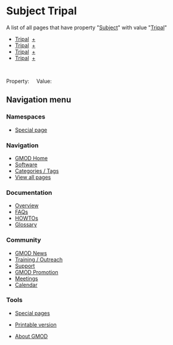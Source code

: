 



<span id="top"></span>




# <span dir="auto">Subject Tripal</span>






A list of all pages that have property
"[Subject](/wiki/Property%3ASubject "Property%3ASubject")" with value
"[Tripal](/wiki/Tripal "Tripal")"  

- [Tripal](/wiki/Tripal#_780a3bd63980716b96e285070f997e2a "Tripal")  <span class="smwbrowse">[+](/wiki/Special%3ABrowse/Tripal-23_780a3bd63980716b96e285070f997e2a "Special%3ABrowse/Tripal-23 780a3bd63980716b96e285070f997e2a")</span>
- [Tripal](/wiki/Tripal#_c5e2b05d4750eb0951eb1ad5fced6761 "Tripal")  <span class="smwbrowse">[+](/wiki/Special%3ABrowse/Tripal-23_c5e2b05d4750eb0951eb1ad5fced6761 "Special%3ABrowse/Tripal-23 c5e2b05d4750eb0951eb1ad5fced6761")</span>
- [Tripal](/wiki/Tripal#_c72e4a5953ad38254b5ae05e4fca68cf "Tripal")  <span class="smwbrowse">[+](/wiki/Special%3ABrowse/Tripal-23_c72e4a5953ad38254b5ae05e4fca68cf "Special%3ABrowse/Tripal-23 c72e4a5953ad38254b5ae05e4fca68cf")</span>
- [Tripal](/wiki/Tripal#_8904ca0c9942fceca83d1637dceaa4e9 "Tripal")  <span class="smwbrowse">[+](/wiki/Special%3ABrowse/Tripal-23_8904ca0c9942fceca83d1637dceaa4e9 "Special%3ABrowse/Tripal-23 8904ca0c9942fceca83d1637dceaa4e9")</span>

 

Property:     Value:








## Navigation menu



### Namespaces

- <span id="ca-nstab-special">[Special
  page](/wiki/Special%3ASearchByProperty/Subject/Tripal "This is a special page, you cannot edit the page itself")</span>






### Navigation



- <span id="n-GMOD-Home">[GMOD Home](/wiki/Main_Page)</span>
- <span id="n-Software">[Software](/wiki/GMOD_Components)</span>
- <span id="n-Categories-.2F-Tags">[Categories /
  Tags](/wiki/Categories)</span>
- <span id="n-View-all-pages">[View all
  pages](/wiki/Special:AllPages)</span>




### Documentation



- <span id="n-Overview">[Overview](/wiki/Overview)</span>
- <span id="n-FAQs">[FAQs](/wiki/Category%3AFAQ)</span>
- <span id="n-HOWTOs">[HOWTOs](/wiki/Category%3AHOWTO)</span>
- <span id="n-Glossary">[Glossary](/wiki/Glossary)</span>




### Community



- <span id="n-GMOD-News">[GMOD News](/wiki/GMOD_News)</span>
- <span id="n-Training-.2F-Outreach">[Training /
  Outreach](/wiki/Training_and_Outreach)</span>
- <span id="n-Support">[Support](/wiki/Support)</span>
- <span id="n-GMOD-Promotion">[GMOD
  Promotion](/wiki/GMOD_Promotion)</span>
- <span id="n-Meetings">[Meetings](/wiki/Meetings)</span>
- <span id="n-Calendar">[Calendar](/wiki/Calendar)</span>




### Tools



- <span id="t-specialpages"><a href="/wiki/Special%3ASpecialPages" accesskey="q"
  title="A list of all special pages [q]">Special pages</a></span>
- <span id="t-print"><a
  href="/mediawiki/index.php?title=Special%3ASearchByProperty/Subject/Tripal&amp;printable=yes"
  rel="alternate" accesskey="p"
  title="Printable version of this page [p]">Printable version</a></span>





- <span id="footer-places-about">[About
  GMOD](/wiki/GMOD%3AAbout "GMOD%3AAbout")</span>

<!-- -->





